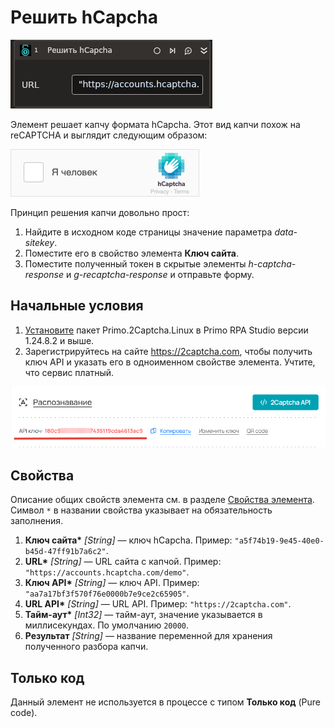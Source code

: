 # Решить hCapcha

![](<../../../../.gitbook/assets1/linux_items-extra/hcapcha.png>)

Элемент решает капчу формата hCapcha. Этот вид капчи похож на reCAPTCHA и выглядит следующим образом:

![](<../../../../.gitbook/assets/image (801).png>)

Принцип решения капчи довольно прост:

1. Найдите в исходном коде страницы значение параметра _data-sitekey_.
2. Поместите его в свойство элемента **Ключ сайта**.
3. Поместите полученный токен в скрытые элементы _h-captcha-response_ и _g-recaptcha-response_ и отправьте форму.


## Начальные условия

1. [Установите](https://docs.primo-rpa.ru/primo-rpa/primo-rpa-studio-linux/projects/manage-dependencies#menedzher-zavisimostei) пакет Primo.2Captcha.Linux в Primo RPA Studio версии 1.24.8.2 и выше.
1. Зарегистрируйтесь на сайте https://2captcha.com, чтобы получить ключ API и указать его в одноименном свойстве элемента. Учтите, что сервис платный.

![](<../../../../.gitbook/assets1/linux_items-extra/2captcha-api-key.png>)



## Свойства
Описание общих свойств элемента см. в разделе [Свойства элемента](https://docs.primo-rpa.ru/primo-rpa/primo-studio/process/elements#svoistva-elementa).\
Символ `*` в названии свойства указывает на обязательность заполнения.

1. **Ключ сайта\*** *[String]* — ключ hCapcha. Пример: `"a5f74b19-9e45-40e0-b45d-47ff91b7a6c2"`.  
1. **URL\*** *[String]* — URL сайта с капчой. Пример: `"https://accounts.hcaptcha.com/demo"`.
1. **Ключ API\*** *[String]* — ключ API. Пример: `"aa7a17bf3f570f76e0000b7e9ce2c65905"`.
1. **URL API\*** *[String]* — URL API. Пример: `"https://2captcha.com"`.
1. **Тайм-аут\*** *[Int32]* — тайм-аут, значение указывается в миллисекундах. По умолчанию `20000`.
1. **Результат** *[String]* — название переменной для хранения полученного разбора капчи.

## Только код

Данный элемент не используется в процессе с типом **Только код** (Pure code).





